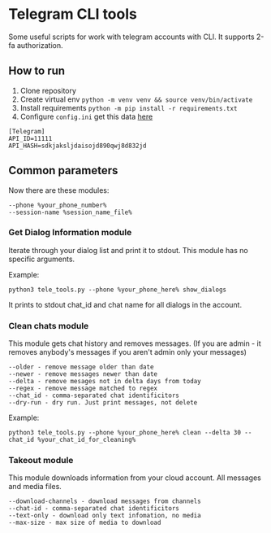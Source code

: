 # Telegram CLI tools 

Some useful scripts for work with telegram accounts with CLI.
It supports 2-fa authorization.

## How to run
1. Clone repository
2. Create virtual env ```python -m venv venv && source venv/bin/activate```
3. Install requirements ```python -m pip install -r requirements.txt```
4. Configure ```config.ini``` get this data [here](https://my.telegram.org/auth?to=apps)
```
[Telegram]
API_ID=11111
API_HASH=sdkjaksljdaisojd890qwj8d832jd
```

## Common parameters

Now there are these modules:
```
--phone %your_phone_number%
--session-name %session_name_file%
```

### Get Dialog Information module
Iterate through your dialog list and print it to stdout.
This module has no specific arguments. 

Example:
```
python3 tele_tools.py --phone %your_phone_here% show_dialogs
```
It prints to stdout chat_id and chat name for all dialogs in the account.


### Clean chats module
This module gets chat history and removes messages. (If you are admin - it removes anybody's messages if you aren't admin only your messages) 


```
--older - remove message older than date
--newer - remove messages newer than date
--delta - remove mesages not in delta days from today
--regex - remove message matched to regex
--chat_id - comma-separated chat identificitors
--dry-run - dry run. Just print messages, not delete
```

Example:
```
python3 tele_tools.py --phone %your_phone_here% clean --delta 30 --chat_id %your_chat_id_for_cleaning%
```

### Takeout module
This module downloads information from your cloud account. All messages and media files.

```
--download-channels - download messages from channels 
--chat-id - comma-separated chat identificitors
--text-only - download only text infomation, no media
--max-size - max size of media to download
```